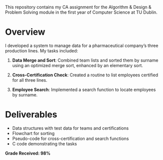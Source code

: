 This repository contains my CA assignment for the Algorithm & Design & Problem Solving module in the first year of Computer Science at TU Dublin.

# Overview
I developed a system to manage data for a pharmaceutical company’s three production lines. My tasks included:

1. **Data Merge and Sort**: Combined team lists and sorted them by surname using an optimized merge sort, enhanced by an elementary sort.
   
2. **Cross-Certification Check**: Created a routine to list employees certified for all three lines.

3. **Employee Search**: Implemented a search function to locate employees by surname.

# Deliverables
- Data structures with test data for teams and certifications
- Flowchart for sorting
- Pseudo-code for cross-certification and search functions
- C code demonstrating the tasks

**Grade Received: 98%**
